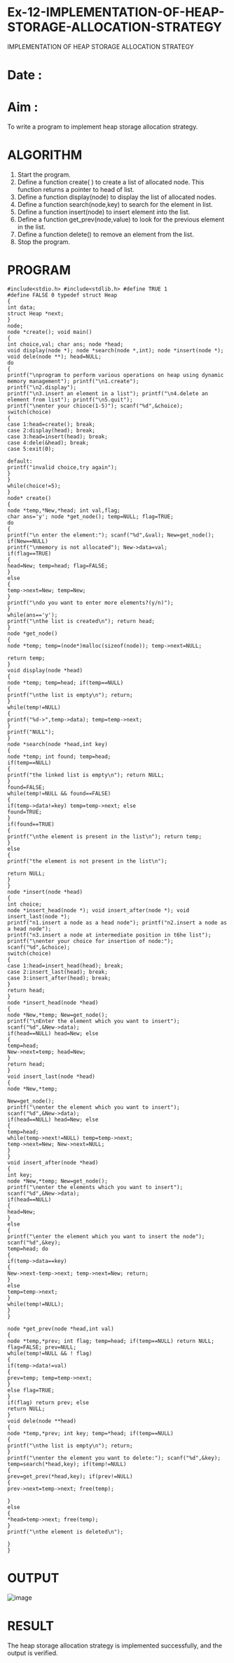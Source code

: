 # Ex-12-IMPLEMENTATION-OF-HEAP-STORAGE-ALLOCATION-STRATEGY
IMPLEMENTATION OF HEAP STORAGE ALLOCATION STRATEGY
# Date :
# Aim :
To write a program to implement heap storage allocation strategy.
# ALGORITHM
1. Start the program.
2. Define a function create( ) to create a list of allocated node. This function returns a pointer to head of list.
3. Define a function display(node) to display the list of allocated nodes.
4. Define a function search(node,key) to search for the element in list.
5. Define a function insert(node) to insert element into the list.
6. Define a function get_prev(node,value) to look for the previous element in the list.
7. Define a function delete() to remove an element from the list.
8. Stop the program.
# PROGRAM
```
#include<stdio.h> #include<stdlib.h> #define TRUE 1
#define FALSE 0 typedef struct Heap
{
int data;
struct Heap *next;
}
node;
node *create(); void main()
{
int choice,val; char ans; node *head;
void display(node *); node *search(node *,int); node *insert(node *); void dele(node **); head=NULL;
do
{
printf("\nprogram to perform various operations on heap using dynamic memory management"); printf("\n1.create");
printf("\n2.display");
printf("\n3.insert an element in a list"); printf("\n4.delete an element from list"); printf("\n5.quit");
printf("\nenter your chioce(1-5)"); scanf("%d",&choice); switch(choice)
{
case 1:head=create(); break;
case 2:display(head); break;
case 3:head=insert(head); break;
case 4:dele(&head); break;
case 5:exit(0);
 
default:
printf("invalid choice,try again");
}
}
while(choice!=5);
}
node* create()
{
node *temp,*New,*head; int val,flag;
char ans='y'; node *get_node(); temp=NULL; flag=TRUE;
do
{
printf("\n enter the element:"); scanf("%d",&val); New=get_node(); if(New==NULL)
printf("\nmemory is not allocated"); New->data=val;
if(flag==TRUE)
{
head=New; temp=head; flag=FALSE;
}
else
{
temp->next=New; temp=New;
}
printf("\ndo you want to enter more elements?(y/n)");
}
while(ans=='y');
printf("\nthe list is created\n"); return head;
}
node *get_node()
{
node *temp; temp=(node*)malloc(sizeof(node)); temp->next=NULL;
 
return temp;
}
void display(node *head)
{
node *temp; temp=head; if(temp==NULL)
{
printf("\nthe list is empty\n"); return;
}
while(temp!=NULL)
{
printf("%d->",temp->data); temp=temp->next;
}
printf("NULL");
}
node *search(node *head,int key)
{
node *temp; int found; temp=head;
if(temp==NULL)
{
printf("the linked list is empty\n"); return NULL;
}
found=FALSE;
while(temp!=NULL && found==FALSE)
{
if(temp->data!=key) temp=temp->next; else
found=TRUE;
}
if(found==TRUE)
{
printf("\nthe element is present in the list\n"); return temp;
}
else
{
printf("the element is not present in the list\n");
 
return NULL;
}
}
node *insert(node *head)
{
int choice;
node *insert_head(node *); void insert_after(node *); void insert_last(node *);
printf("n1.insert a node as a head node"); printf("n2.insert a node as a head node");
printf("n3.insert a node at intermediate position in t6he list"); printf("\nenter your choice for insertion of node:"); scanf("%d",&choice);
switch(choice)
{
case 1:head=insert_head(head); break;
case 2:insert_last(head); break;
case 3:insert_after(head); break;
}
return head;
}
node *insert_head(node *head)
{
node *New,*temp; New=get_node();
printf("\nEnter the element which you want to insert"); scanf("%d",&New->data);
if(head==NULL) head=New; else
{
temp=head;
New->next=temp; head=New;
}
return head;
}
void insert_last(node *head)
{
node *New,*temp;
 
New=get_node();
printf("\nenter the element which you want to insert"); scanf("%d",&New->data);
if(head==NULL) head=New; else
{
temp=head;
while(temp->next!=NULL) temp=temp->next;
temp->next=New; New->next=NULL;
}
}
void insert_after(node *head)
{
int key;
node *New,*temp; New=get_node();
printf("\nenter the elements which you want to insert"); scanf("%d",&New->data);
if(head==NULL)
{
head=New;
}
else
{
printf("\enter the element which you want to insert the node"); scanf("%d",&key);
temp=head; do
{
if(temp->data==key)
{
New->next-temp->next; temp->next=New; return;
}
else
temp=temp->next;
}
while(temp!=NULL);
}
}
 
node *get_prev(node *head,int val)
{
node *temp,*prev; int flag; temp=head; if(temp==NULL) return NULL; flag=FALSE; prev=NULL;
while(temp!=NULL && ! flag)
{
if(temp->data!=val)
{
prev=temp; temp=temp->next;
}
else flag=TRUE;
}
if(flag) return prev; else
return NULL;
}
void dele(node **head)
{
node *temp,*prev; int key; temp=*head; if(temp==NULL)
{
printf("\nthe list is empty\n"); return;
}
printf("\nenter the element you want to delete:"); scanf("%d",&key);
temp=search(*head,key); if(temp!=NULL)
{
prev=get_prev(*head,key); if(prev!=NULL)
{
prev->next=temp->next; free(temp);
 
}
else
{
*head=temp->next; free(temp);
}
printf("\nthe element is deleted\n");

}
}
```
# OUTPUT
![image](https://github.com/Maheswarikarthi/Ex-12-IMPLEMENTATION-OF-HEAP-STORAGE-ALLOCATION-STRATEGY/assets/127172770/b72534ba-96ad-4efe-ad49-c930a449dd69)

# RESULT
The heap storage allocation strategy is implemented successfully, and the output is 
verified.
